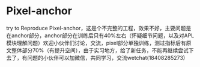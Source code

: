 # Pixel-anchor
try to Reproduce Pixel-anchor，这是个不完整的工程，效果不好，主要问题是在anchor部分，anchor部分在训练后只有40%左右（怀疑细节问题，以及对APL模块理解问题）欢迎小伙伴们讨论，交流，pixel部分单独训练，测过指标后有原文整体部分70%（有提升空间），由于实习地方，给了新任务，不能再继续尝试下去了，有问题的小伙伴可以加微信，共同学习，交流wetchat(18408285273)
